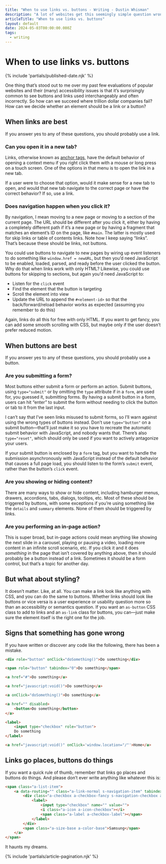 ```yaml
---
title: "When to use links vs. buttons - Writing - Dustin Whisman"
description: "A lot of websites get this seemingly simple question wrong, so let's see if we can establish some rules for when to use links vs. buttons."
articleTitle: "When to use links vs. buttons"
layout: default
date: 2024-05-03T00:00:00.000Z
tags:
  - writing
---
```


# When to use links vs. buttons

{% include 'partials/published-date.njk' %}

One thing that’s stood out to me over my past few evaluations of popular websites and their (many) accessibility issues is that it’s surprisingly common to see buttons and links used interchangeably and often incorrectly. So how can we succeed where trillion dollar companies fail? How can we decide whether an element should be a link or a button?

## When links are best

If you answer yes to any of these questions, you should probably use a link.

### Can you open it in a new tab?

Links, otherwise known as [anchor tags](https://developer.mozilla.org/en-US/docs/Web/HTML/Element/a), have the default behavior of opening a context menu if you right click them with a mouse or long press on a touch screen. One of the options in that menu is to open the link in a new tab.

If a user were to choose that option, would it make sense for a new tab to open, and would that new tab navigate to the correct page or have the correct behavior? If so, use a link.

### Does navigation happen when you click it?

By navigation, I mean moving to a new page or moving to a section of the current page. The URL should be different after you click it, either by having a completely different path if it’s a new page or by having a fragment that matches an element’s ID on the page, like `#main`. The latter is mostly used for skip links or table of contents links. Note how I keep saying “links”. That’s because these should be links, not buttons.

You could use buttons to navigate to new pages by wiring up event listeners to do something like `window.href = newURL`, but then you’d need JavaScript to be enabled, loaded, parsed, and ready before the user clicked the button. Why do that when links work with only HTML? Likewise, you could use buttons for skipping to sections, but again you’d need JavaScript to:

- Listen for the `click` event
- Find the element that the button is targeting
- Scroll the element into view
- Update the URL to append the `#<element-id>` so that the back/forward/reload behavior works as expected (assuming you remember to do this)

Again, links do all this for free with only HTML. If you want to get fancy, you can add some smooth scrolling with CSS, but maybe only if the user doesn’t prefer reduced motion.

## When buttons are best

If you answer yes to any of these questions, you should probably use a button.

### Are you submitting a form?

Most buttons either submit a form or perform an action. Submit buttons, using `type="submit"` or by omitting the `type` attribute if in a `form`, are used for, you guessed it, submitting forms. By having a submit button in a form, users can hit “enter” to submit the form without needing to click the button or tab to it from the last input.

I can’t say that I’ve seen links misused to submit forms, so I’ll warn against using the wrong types of buttons instead. Don’t use `type="button"` on a submit button—that’ll just make it so you have to recreate the automatic submit behavior with JavaScript, and nobody wants that. There’s also `type="reset"`, which should only be used if you want to actively antagonize your users.

If your submit button is enclosed by a `form` tag, but you want to handle the submission asynchronously with JavaScript instead of the default behavior that causes a full page load, you should listen to the form’s `submit` event, rather than the button’s `click` event.

### Are you showing or hiding content?

There are many ways to show or hide content, including hamburger menus, drawers, accordions, tabs, dialogs, tooltips, etc. Most of these should be triggered by buttons, with some exceptions if you’re using something like the `details` and `summary` elements. None of them should be triggered by links.

### Are you performing an in-page action?

This is super broad, but in-page actions could mean anything like showing the next slide in a carousel, playing or pausing a video, loading more content in an infinite scroll scenario, etc. If you click it and it does *something* in the page that isn’t covered by anything above, then it should probably be a button instead of a link. Sometimes it should be a form control, but that’s a topic for another day.

## But what about styling?

It doesn’t matter. Like, at all. You can make a link look like anything with CSS, and you can do the same to buttons. Whether links should look like buttons or vice versa is a user experience or usability question more so than an accessibility or semantics question. If you want an `as-button` CSS class to add to links and an `as-link` class for buttons, you can—just make sure the element itself is the right one for the job.

## Signs that something has gone wrong

If you have written or discover any code like the following, there has been a mistake.

```html
<div role="button" onClick="doSomething()">Do something</div>

<span role="button" tabindex="0">Do something</span>

<a href="#">Do something</a>

<a href="javascript:void()">Do something</a>

<a onClick="doSomething()">Do something</a>

<a href="" disabled>
	<button>Do something</button>
</a>

<label>
	<input type="checkbox" role="button">
	Do something
</label>

<a href="javascript:void()" onClick='window.location="/"'>Home</a>
```

## Links go places, buttons do things

If you want a quick rule of thumb, remember that links go places and buttons do things. And please don’t ever write anything like whatever this is:

```html
<span class="a-list-item">
	<a data-routing="" class="a-link-normal s-navigation-item" tabindex="-1" href="/s?k=querystring">
		<div class="a-checkbox a-checkbox-fancy s-navigation-checkbox aok-float-left">
			<label>
				<input type="checkbox" name="" value="">
				<i class="a-icon a-icon-checkbox"></i>
				<span class="a-label a-checkbox-label"></span>
			</label>
		</div>
		<span class="a-size-base a-color-base">Samsung</span>
	</a>
</span>
```

It haunts my dreams.

{% include 'partials/article-pagination.njk' %}
